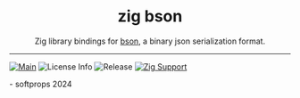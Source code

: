 <h1 align="center">
    zig bson
</h1>

<div align="center">
    Zig library bindings for <a href="https://bsonspec.org/">bson</a>, a binary json serialization format.
</div>

---

[![Main](https://github.com/softprops/zig-bson/actions/workflows/ci.yml/badge.svg)](https://github.com/softprops/zig-bson/actions/workflows/ci.yml) ![License Info](https://img.shields.io/github/license/softprops/zig-bson) ![Release](https://img.shields.io/github/v/release/softprops/zig-bson) [![Zig Support](https://img.shields.io/badge/zig-0.12.0-black?logo=zig)](https://ziglang.org/documentation/0.12.0/)

\- softprops 2024